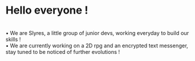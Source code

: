 <!DOCTYPE>
<h1>Hello everyone !</h1>
<body>
  <div style="white-space:pre-line;">
    <p1>• We are Slyres, a little group of junior devs, working everyday to build our skills !</p1>
    <p2>• We are currently working on a 2D rpg and an encrypted text messenger, stay tuned to be noticed of further evolutions !</p2>
  </div>
</body>

